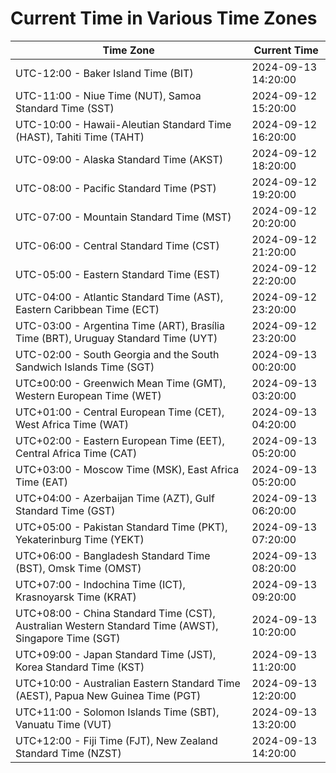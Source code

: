 # Current Time in Various Time Zones

| Time Zone | Current Time |
|-----------|--------------|
| UTC-12:00 - Baker Island Time (BIT) | 2024-09-13 14:20:00 |
| UTC-11:00 - Niue Time (NUT), Samoa Standard Time (SST) | 2024-09-12 15:20:00 |
| UTC-10:00 - Hawaii-Aleutian Standard Time (HAST), Tahiti Time (TAHT) | 2024-09-12 16:20:00 |
| UTC-09:00 - Alaska Standard Time (AKST) | 2024-09-12 18:20:00 |
| UTC-08:00 - Pacific Standard Time (PST) | 2024-09-12 19:20:00 |
| UTC-07:00 - Mountain Standard Time (MST) | 2024-09-12 20:20:00 |
| UTC-06:00 - Central Standard Time (CST) | 2024-09-12 21:20:00 |
| UTC-05:00 - Eastern Standard Time (EST) | 2024-09-12 22:20:00 |
| UTC-04:00 - Atlantic Standard Time (AST), Eastern Caribbean Time (ECT) | 2024-09-12 23:20:00 |
| UTC-03:00 - Argentina Time (ART), Brasília Time (BRT), Uruguay Standard Time (UYT) | 2024-09-12 23:20:00 |
| UTC-02:00 - South Georgia and the South Sandwich Islands Time (SGT) | 2024-09-13 00:20:00 |
| UTC±00:00 - Greenwich Mean Time (GMT), Western European Time (WET) | 2024-09-13 03:20:00 |
| UTC+01:00 - Central European Time (CET), West Africa Time (WAT) | 2024-09-13 04:20:00 |
| UTC+02:00 - Eastern European Time (EET), Central Africa Time (CAT) | 2024-09-13 05:20:00 |
| UTC+03:00 - Moscow Time (MSK), East Africa Time (EAT) | 2024-09-13 05:20:00 |
| UTC+04:00 - Azerbaijan Time (AZT), Gulf Standard Time (GST) | 2024-09-13 06:20:00 |
| UTC+05:00 - Pakistan Standard Time (PKT), Yekaterinburg Time (YEKT) | 2024-09-13 07:20:00 |
| UTC+06:00 - Bangladesh Standard Time (BST), Omsk Time (OMST) | 2024-09-13 08:20:00 |
| UTC+07:00 - Indochina Time (ICT), Krasnoyarsk Time (KRAT) | 2024-09-13 09:20:00 |
| UTC+08:00 - China Standard Time (CST), Australian Western Standard Time (AWST), Singapore Time (SGT) | 2024-09-13 10:20:00 |
| UTC+09:00 - Japan Standard Time (JST), Korea Standard Time (KST) | 2024-09-13 11:20:00 |
| UTC+10:00 - Australian Eastern Standard Time (AEST), Papua New Guinea Time (PGT) | 2024-09-13 12:20:00 |
| UTC+11:00 - Solomon Islands Time (SBT), Vanuatu Time (VUT) | 2024-09-13 13:20:00 |
| UTC+12:00 - Fiji Time (FJT), New Zealand Standard Time (NZST) | 2024-09-13 14:20:00 |
